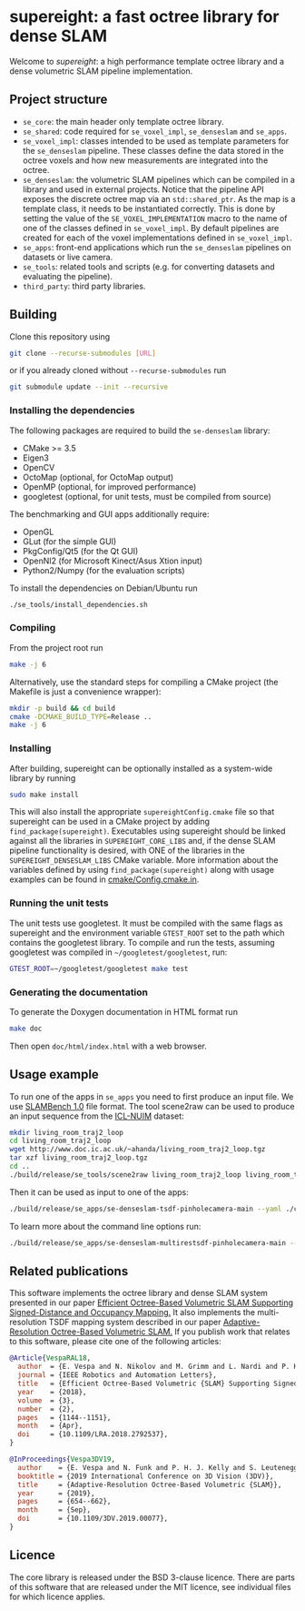 # supereight: a fast octree library for dense SLAM

Welcome to *supereight*: a high performance template octree library and a dense
volumetric SLAM pipeline implementation.



## Project structure

* `se_core`: the main header only template octree library.
* `se_shared`: code required for `se_voxel_impl`, `se_denseslam` and `se_apps`.
* `se_voxel_impl`: classes intended to be used as template parameters for the
  `se_denseslam` pipeline. These classes define the data stored in the octree
  voxels and how new measurements are integrated into the octree.
* `se_denseslam`: the volumetric SLAM pipelines which can be compiled in a
  library and used in external projects. Notice that the pipeline API exposes
  the discrete octree map via an `std::shared_ptr`. As the map is a template
  class, it needs to be instantiated correctly. This is done by setting the
  value of the `SE_VOXEL_IMPLEMENTATION` macro to the name of one of the
  classes defined in `se_voxel_impl`. By default pipelines are created for each
  of the voxel implementations defined in `se_voxel_impl`.
* `se_apps`: front-end applications which run the `se_denseslam` pipelines on
  datasets or live camera.
* `se_tools`: related tools and scripts (e.g. for converting datasets and
  evaluating the pipeline).
* `third_party`: third party libraries.



## Building

Clone this repository using

``` bash
git clone --recurse-submodules [URL]
```

or if you already cloned without `--recurse-submodules` run

``` bash
git submodule update --init --recursive
```

### Installing the dependencies

The following packages are required to build the `se-denseslam` library:

* CMake >= 3.5
* Eigen3
* OpenCV
* OctoMap (optional, for OctoMap output)
* OpenMP (optional, for improved performance)
* googletest (optional, for unit tests, must be compiled from source)

The benchmarking and GUI apps additionally require:

* OpenGL
* GLut (for the simple GUI)
* PkgConfig/Qt5 (for the Qt GUI)
* OpenNI2 (for Microsoft Kinect/Asus Xtion input)
* Python2/Numpy (for the evaluation scripts)

To install the dependencies on Debian/Ubuntu run

``` bash
./se_tools/install_dependencies.sh
```

### Compiling

From the project root run

``` bash
make -j 6
```

Alternatively, use the standard steps for compiling a CMake project (the
Makefile is just a convenience wrapper):

``` bash
mkdir -p build && cd build
cmake -DCMAKE_BUILD_TYPE=Release ..
make -j 6
```

### Installing

After building, supereight can be optionally installed as a system-wide library
by running

``` bash
sudo make install
```

This will also install the appropriate `supereightConfig.cmake` file so that
supereight can be used in a CMake project by adding `find_package(supereight)`.
Executables using supereight should be linked against all the libraries in
`SUPEREIGHT_CORE_LIBS` and, if the dense SLAM pipeline functionality is
desired, with ONE of the libraries in the `SUPEREIGHT_DENSESLAM_LIBS` CMake
variable.  More information about the variables defined by using
`find_package(supereight)` along with usage examples can be found in
[cmake/Config.cmake.in](cmake/Config.cmake.in).

### Running the unit tests

The unit tests use googletest. It must be compiled with the same flags as
supereight and the environment variable `GTEST_ROOT` set to the path which
contains the googletest library. To compile and run the tests, assuming
googletest was compiled in `~/googletest/googletest`, run:

``` bash
GTEST_ROOT=~/googletest/googletest make test
```

### Generating the documentation

To generate the Doxygen documentation in HTML format run

``` bash
make doc
```

Then open `doc/html/index.html` with a web browser.



## Usage example

To run one of the apps in `se_apps` you need to first produce an input file. We
use [SLAMBench 1.0](https://github.com/pamela-project/slambench) file format.
The tool scene2raw can be used to produce an input sequence from the
[ICL-NUIM](http://www.doc.ic.ac.uk/~ahanda/VaFRIC/iclnuim.html) dataset:

``` bash
mkdir living_room_traj2_loop
cd living_room_traj2_loop
wget http://www.doc.ic.ac.uk/~ahanda/living_room_traj2_loop.tgz
tar xzf living_room_traj2_loop.tgz
cd ..
./build/release/se_tools/scene2raw living_room_traj2_loop living_room_traj2_loop/scene.raw
```

Then it can be used as input to one of the apps:

``` bash
./build/release/se_apps/se-denseslam-tsdf-pinholecamera-main --yaml ./config_files/config_icl_nuim_trj2.yaml --yaml ./config_files/config_tsdf.yaml
```

To learn more about the command line options run:

``` bash
./build/release/se_apps/se-denseslam-multirestsdf-pinholecamera-main --help
```



## Related publications

This software implements the octree library and dense SLAM system presented in
our paper [Efficient Octree-Based Volumetric SLAM Supporting Signed-Distance
and Occupancy
Mapping.](https://spiral.imperial.ac.uk/bitstream/10044/1/55715/2/EVespaRAL_final.pdf)
It also implements the multi-resolution TSDF mapping system described in our
paper [Adaptive-Resolution Octree-Based Volumetric
SLAM.](https://www.doc.ic.ac.uk/~sleutene/publications/Vespa_3DV19.pdf) If you
publish work that relates to this software, please cite one of the following
articles:

``` bibtex
@Article{VespaRAL18,
  author  = {E. Vespa and N. Nikolov and M. Grimm and L. Nardi and P. H. J. Kelly and S. Leutenegger},
  journal = {IEEE Robotics and Automation Letters},
  title   = {Efficient Octree-Based Volumetric {SLAM} Supporting Signed-Distance and Occupancy Mapping},
  year    = {2018},
  volume  = {3},
  number  = {2},
  pages   = {1144--1151},
  month   = {Apr},
  doi     = {10.1109/LRA.2018.2792537},
}

@InProceedings{Vespa3DV19,
  author    = {E. Vespa and N. Funk and P. H. J. Kelly and S. Leutenegger},
  booktitle = {2019 International Conference on 3D Vision (3DV)},
  title     = {Adaptive-Resolution Octree-Based Volumetric {SLAM}},
  year      = {2019},
  pages     = {654--662},
  month     = {Sep},
  doi       = {10.1109/3DV.2019.00077},
}
```


## Licence

The core library is released under the BSD 3-clause licence. There are parts of
this software that are released under the MIT licence, see individual files for
which licence applies.

